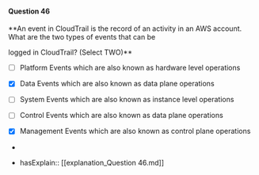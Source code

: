 #### Question  46


**An event in CloudTrail is the record of an activity in an AWS account. What are the two types of events that can be

logged in CloudTrail? (Select TWO)**


- [ ] Platform Events which are also known as hardware level operations


- [x] Data Events which are also known as data plane operations


- [ ] System Events which are also known as instance level operations


- [ ] Control Events which are also known as data plane operations


- [x] Management Events which are also known as control plane operations


*

- hasExplain:: [[explanation_Question  46.md]]